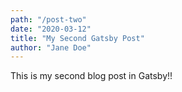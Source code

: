 ```yaml
---
path: "/post-two"
date: "2020-03-12"
title: "My Second Gatsby Post"
author: "Jane Doe"
---
```


This is my second blog post in Gatsby!!